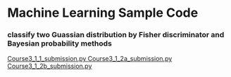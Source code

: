 # Machine Learning Sample Code



### classify two Guassian distribution by Fisher discriminator and Bayesian probability methods
  <a href="Course3_1_1_submission.py" title="img1">
    Course3_1_1_submission.py
  </a>
  
  <a href="Course3_1_2a_submission.py" title="img2">
    Course3_1_2a_submission.py
  </a>
  
  <a href="Course3_1_2b_submission.py" title="img2">
    Course3_1_2b_submission.py
  </a>

